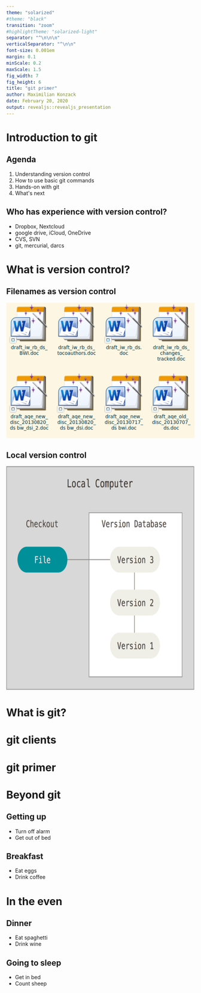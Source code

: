 ```yaml
---
theme: "solarized"
#theme: "black"
transition: "zoom"
#highlightTheme: "solarized-light"
separator: "^\n\n\n"
verticalSeparator: "^\n\n"
font-size: 0.001em
margin: 0.1
minScale: 0.2
maxScale: 1.5
fig_width: 7
fig_height: 6
title: "git primer"
author: Maximilian Konzack
date: February 20, 2020
output: revealjs::revealjs_presentation
---
```


# Introduction to git


## Agenda
1. Understanding version control
2. How to use basic git commands
3. Hands-on with git
4. What's next


## Who has experience with version control?
- Dropbox, Nextcloud
- google drive, iCloud, OneDrive
- CVS, SVN
- git, mercurial, darcs



# What is version control?


## Filenames as version control

![blah](img/draft_mess.png)


## Local version control

<img src="img/pro-git-book/local.png" height="600">




# What is git?



# git clients



# git primer



# Beyond git




## Getting up
- Turn off alarm
- Get out of bed


## Breakfast
- Eat eggs
- Drink coffee



# In the even


## Dinner
- Eat spaghetti
- Drink wine


## Going to sleep
- Get in bed
- Count sheep